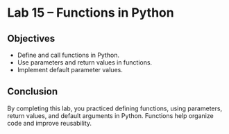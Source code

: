 # Lab 15 – Functions in Python

## Objectives
- Define and call functions in Python.
- Use parameters and return values in functions.
- Implement default parameter values.

## Conclusion
By completing this lab, you practiced defining functions, using parameters, return values,
and default arguments in Python. Functions help organize code and improve reusability.
